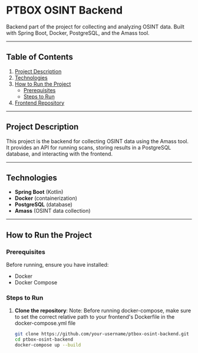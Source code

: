 # PTBOX OSINT Backend

Backend part of the project for collecting and analyzing OSINT data. Built with Spring Boot, Docker, PostgreSQL, and the Amass tool.

---

## Table of Contents
1. [Project Description](#project-description)
2. [Technologies](#technologies)
3. [How to Run the Project](#how-to-run-the-project)
   - [Prerequisites](#prerequisites)
   - [Steps to Run](#steps-to-run)
4. [Frontend Repository](#frontend-repository)

---

## Project Description

This project is the backend for collecting OSINT data using the Amass tool. It provides an API for running scans, storing results in a PostgreSQL database, and interacting with the frontend.

---

## Technologies

- **Spring Boot** (Kotlin)
- **Docker** (containerization)
- **PostgreSQL** (database)
- **Amass** (OSINT data collection)

---

## How to Run the Project

### Prerequisites

Before running, ensure you have installed:
- Docker
- Docker Compose

### Steps to Run

1. **Clone the repository**:
   Note: Before running docker-compose, make sure to set the correct relative path to your frontend's Dockerfile in the docker-compose.yml file
   ```bash
   git clone https://github.com/your-username/ptbox-osint-backend.git
   cd ptbox-osint-backend
   docker-compose up --build
